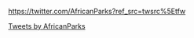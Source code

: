 https://twitter.com/AfricanParks?ref_src=twsrc%5Etfw

<a class="twitter-timeline" href="https://twitter.com/AfricanParks?ref_src=twsrc%5Etfw">Tweets by AfricanParks</a> <script async src="https://platform.twitter.com/widgets.js" charset="utf-8"></script>
